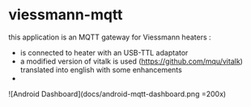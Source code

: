 # viessmann-mqtt

this application is an MQTT gateway for Viessmann heaters :
* is connected to heater with an USB-TTL adaptator
* a modified version of vitalk is used (https://github.com/mqu/vitalk) translated into english with some enhancements
* 

![Android Dashboard](docs/android-mqtt-dashboard.png =200x)


